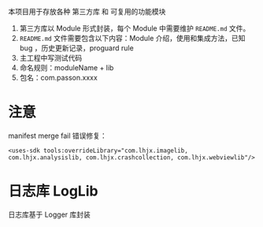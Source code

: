
本项目用于存放各种 第三方库 和 可复用的功能模块

1. 第三方库以 Module 形式封装，每个 Module 中需要维护 `README.md` 文件。
2. `README.md` 文件需要包含以下内容：Module 介绍，使用和集成方法，已知 bug ，历史更新记录，proguard rule
3. 主工程中写测试代码
4. 命名规则：moduleName + lib
5. 包名：com.passon.xxxx


# 注意

manifest merge fail 错误修复：

```
<uses-sdk tools:overrideLibrary="com.lhjx.imagelib, com.lhjx.analysislib, com.lhjx.crashcollection, com.lhjx.webviewlib"/>
```


# 日志库 LogLib

日志库基于 Logger 库封装



